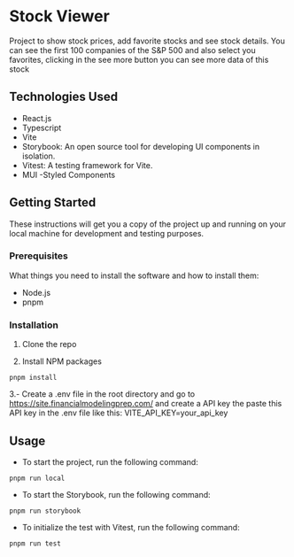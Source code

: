 # Stock Viewer

Project to show stock prices, add favorite stocks and see stock details. You can see the first 100 companies of the S&P 500 and also select you favorites, clicking in the see more button you can see more data of this stock

## Technologies Used

- React.js
- Typescript
- Vite
- Storybook: An open source tool for developing UI components in isolation.
- Vitest: A testing framework for Vite.
- MUI
-Styled Components

## Getting Started

These instructions will get you a copy of the project up and running on your local machine for development and testing purposes.

### Prerequisites

What things you need to install the software and how to install them:

- Node.js
- pnpm

### Installation

1. Clone the repo

2. Install NPM packages

```
pnpm install
```
3.- Create a .env file in the root directory and go to https://site.financialmodelingprep.com/ and create a API key the paste this API key in the .env file like this: VITE_API_KEY=your_api_key

## Usage

- To start the project, run the following command:

```
pnpm run local
```

- To start the Storybook, run the following command:

```
pnpm run storybook
```

- To initialize the test with Vitest, run the following command:

```
pnpm run test
```

